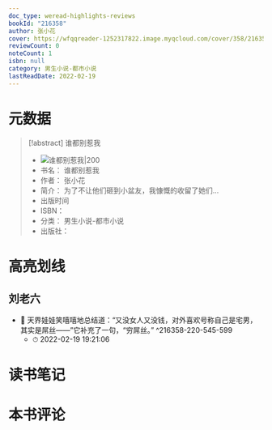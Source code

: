 ```yaml
---
doc_type: weread-highlights-reviews
bookId: "216358"
author: 张小花
cover: https://wfqqreader-1252317822.image.myqcloud.com/cover/358/216358/t7_216358.jpg
reviewCount: 0
noteCount: 1
isbn: null
category: 男生小说-都市小说
lastReadDate: 2022-02-19
---
```

# 元数据
> [!abstract] 谁都别惹我
> - ![ 谁都别惹我|200](https://wfqqreader-1252317822.image.myqcloud.com/cover/358/216358/t7_216358.jpg)
> - 书名： 谁都别惹我
> - 作者： 张小花
> - 简介： 为了不让他们砸到小盆友，我慷慨的收留了她们...
> - 出版时间 
> - ISBN： 
> - 分类： 男生小说-都市小说
> - 出版社： 

# 高亮划线

## 刘老六


- 📌 天界娃娃笑嘻嘻地总结道：“又没女人又没钱，对外喜欢号称自己是宅男，其实是屌丝——”它补充了一句，“穷屌丝。” ^216358-220-545-599
    - ⏱ 2022-02-19 19:21:06 
# 读书笔记

# 本书评论
